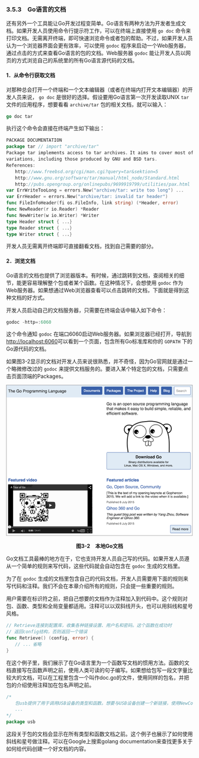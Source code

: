### 3.5.3　Go语言的文档

还有另外一个工具能让Go开发过程变简单。Go语言有两种方法为开发者生成文档。如果开发人员使用命令行提示符工作，可以在终端上直接使用 `go doc` 命令来打印文档。无需离开终端，即可快速浏览命令或者包的帮助。不过，如果开发人员认为一个浏览器界面会更有效率，可以使用 `godoc` 程序来启动一个Web服务器，通过点击的方式来查看Go语言的包的文档。Web服务器 `godoc` 能让开发人员以网页的方式浏览自己的系统里的所有Go语言源代码的文档。

#### 1．从命令行获取文档

对那种总会打开一个终端和一个文本编辑器（或者在终端内打开文本编辑器）的开发人员来说， `go doc` 是很好的选择。假设要用Go语言第一次开发读取UNIX  `tar` 文件的应用程序，想要看看 `archive/tar` 包的相关文档，就可以输入：

```go
go doc tar
```

执行这个命令会直接在终端产生如下输出：

```go
PACKAGE DOCUMENTATION
package tar // import "archive/tar"
Package tar implements access to tar archives．It aims to cover most of the
variations, including those produced by GNU and BSD tars.
References:
　　http://www.freebsd.org/cgi/man.cgi?query=tar&sektion=5
　　http://www.gnu.org/software/tar/manual/html_node/Standard.html
　　http://pubs.opengroup.org/onlinepubs/9699919799/utilities/pax.html
var ErrWriteTooLong = errors.New("archive/tar: write too long") ...
var ErrHeader = errors.New("archive/tar: invalid tar header")
func FileInfoHeader(fi os.FileInfo, link string) (*Header, error)
func NewReader(r io.Reader) *Reader
func NewWriter(w io.Writer) *Writer
type Header struct { ..．}
type Reader struct { ..．}
type Writer struct { ..．}

```

开发人员无需离开终端即可直接翻看文档，找到自己需要的部分。

#### 2．浏览文档

Go语言的文档也提供了浏览器版本。有时候，通过跳转到文档，查阅相关的细节，能更容易理解整个包或者某个函数。在这种情况下，会想使用 `godoc` 作为Web服务器。如果想通过Web浏览器查看可以点击跳转的文档，下面就是得到这种文档的好方式。

开发人员启动自己的文档服务器，只需要在终端会话中输入如下命令：

```go
godoc -http=:6060
```

这个命令通知 `godoc` 在端口6060启动Web服务器。如果浏览器已经打开，导航到<a class="my_markdown" href="['http://localhost:6060']">http://localhost:6060</a>可以看到一个页面，包含所有Go标准库和你的 `GOPATH` 下的Go源代码的文档。

如果图3-2显示的文档对开发人员来说很熟悉，并不奇怪，因为Go官网就是通过一个略微修改过的 `godoc` 来提供文档服务的。要进入某个特定包的文档，只需要点击页面顶端的Packages。

![9.png](../images/9.png)
<center class="my_markdown"><b class="my_markdown">图3-2　本地Go文档</b></center>

Go文档工具最棒的地方在于，它也支持开发人员自己写的代码。如果开发人员遵从一个简单的规则来写代码，这些代码就会自动包含在 `godoc` 生成的文档里。

为了在 `godoc` 生成的文档里包含自己的代码文档，开发人员需要用下面的规则来写代码和注释。我们不会在本章介绍所有的规则，只会提一些重要的规则。

用户需要在标识符之前，把自己想要的文档作为注释加入到代码中。这个规则对包、函数、类型和全局变量都适用。注释可以以双斜线开头，也可以用斜线和星号风格。

```go
// Retrieve连接到配置库，收集各种链接设置、用户名和密码。这个函数在成功时
// 返回config结构，否则返回一个错误
func Retrieve() (config, error) {
　　// ..．省略
}
```

在这个例子里，我们展示了在Go语言里为一个函数写文档的惯用方法。函数的文档直接写在函数声明之前，使用人类可读的句子编写。如果想给包写一段文字量比较大的文档，可以在工程里包含一个叫作doc.go的文件，使用同样的包名，并把包的介绍使用注释加在包名声明之前。

```go
/*
　　包usb提供了用于调用USB设备的类型和函数。想要与USB设备创建一个新链接，使用NewConnection
　　...
*/
package usb
```

这段关于包的文档会显示在所有类型和函数文档之前。这个例子也展示了如何使用斜线和星号做注释。可以在Google上搜索golang documentation来查找更多关于如何给代码创建一个好文档的内容。

